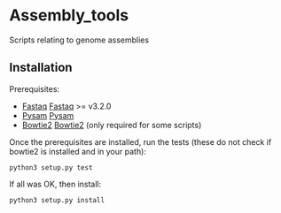 Assembly_tools
==============

Scripts relating to genome assemblies

Installation
------------

Prerequisites:

  * [Fastaq] [Fastaq] >= v3.2.0
  * [Pysam] [Pysam]
  * [Bowtie2] [Bowtie2] (only required for some scripts)

Once the prerequisites are installed, run the tests (these do not check if bowtie2 is installed and in your path):

    python3 setup.py test

If all was OK, then install:

    python3 setup.py install


[Fastaq]: https://github.com/sanger-pathogens/Fastaq
[Bowtie2]: http://bowtie-bio.sourceforge.net/bowtie2/index.shtml
[Pysam]: http://wwwfgu.anat.ox.ac.uk/~andreas/documentation/samtools/api.html
